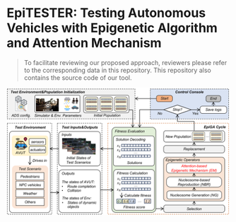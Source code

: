 # EpiTESTER: Testing Autonomous Vehicles with Epigenetic Algorithm and Attention Mechanism

> To facilitate reviewing our proposed approach, reviewers please refer to the corresponding data in this repository.
> This repository also contains the source code of our tool.<br/>

<div align=center><img src="https://github.com/Simula-COMPLEX/EpiTESTER/blob/master/assets/overview.png" width="960" /></div>
